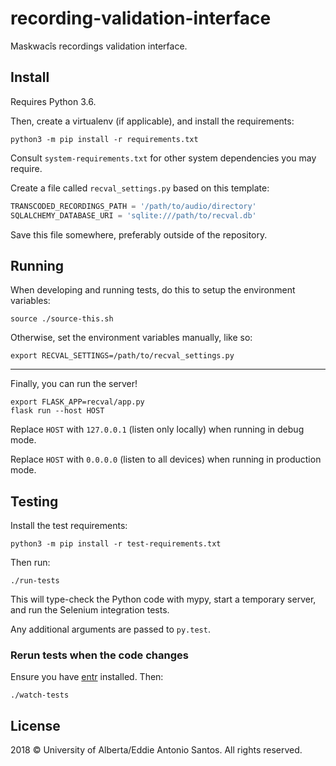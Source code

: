 # recording-validation-interface

Maskwacîs recordings validation interface.


Install
-------

Requires Python 3.6.

Then, create a virtualenv (if applicable), and install the requirements:

    python3 -m pip install -r requirements.txt

Consult `system-requirements.txt` for other system dependencies you may require.

Create a file called `recval_settings.py` based on this template:

```python
TRANSCODED_RECORDINGS_PATH = '/path/to/audio/directory'
SQLALCHEMY_DATABASE_URI = 'sqlite:///path/to/recval.db'
```

Save this file somewhere, preferably outside of the repository.


Running
-------

When developing and running tests, do this to setup the environment
variables:

    source ./source-this.sh

Otherwise, set the environment variables manually, like so:

    export RECVAL_SETTINGS=/path/to/recval_settings.py

---

Finally, you can run the server!

    export FLASK_APP=recval/app.py
    flask run --host HOST

Replace `HOST` with `127.0.0.1` (listen only locally) when running in debug mode.

Replace `HOST` with `0.0.0.0` (listen to all devices) when running in
production mode.


Testing
-------

Install the test requirements:

    python3 -m pip install -r test-requirements.txt

Then run:

    ./run-tests

This will type-check the Python code with mypy, start a temporary
server, and run the Selenium integration tests.

Any additional arguments are passed to `py.test`.


### Rerun tests when the code changes

Ensure you have [entr](http://entrproject.org/) installed. Then:

    ./watch-tests


License
-------

2018 © University of Alberta/Eddie Antonio Santos. All rights reserved.
